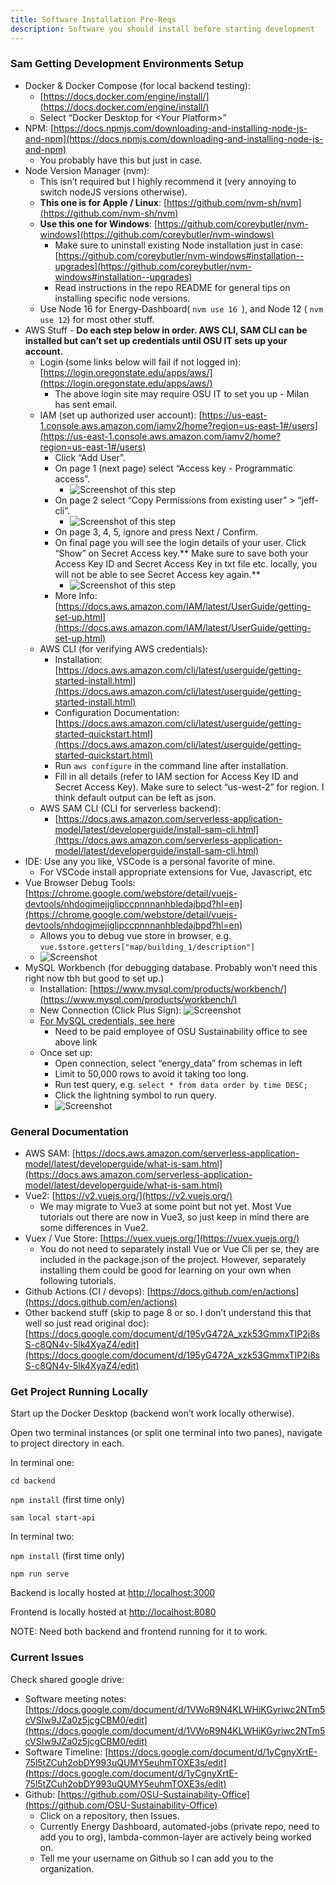 ```yaml
---
title: Software Installation Pre-Reqs
description: Software you should install before starting development
---
```


### Sam Getting Development Environments Setup

- Docker & Docker Compose (for local backend testing):
  - [https://docs.docker.com/engine/install/](https://docs.docker.com/engine/install/)
  - Select “Docker Desktop for &lt;Your Platform>”
- NPM: [https://docs.npmjs.com/downloading-and-installing-node-js-and-npm](https://docs.npmjs.com/downloading-and-installing-node-js-and-npm)
  - You probably have this but just in case.
- Node Version Manager (nvm):
  - This isn’t required but I highly recommend it (very annoying to switch nodeJS versions otherwise).
  - **This one is for Apple / Linux**: [https://github.com/nvm-sh/nvm](https://github.com/nvm-sh/nvm)
  - **Use this one for Windows**: [https://github.com/coreybutler/nvm-windows](https://github.com/coreybutler/nvm-windows)
    - Make sure to uninstall existing Node installation just in case: [https://github.com/coreybutler/nvm-windows#installation--upgrades](https://github.com/coreybutler/nvm-windows#installation--upgrades)
    - Read instructions in the repo README for general tips on installing specific node versions.
  - Use Node 16 for Energy-Dashboard( `nvm use 16 `), and Node 12 ( `nvm use 12`) for most other stuff.
- AWS Stuff - **Do each step below in order. AWS CLI, SAM CLI can be installed but can’t set up credentials until OSU IT sets up your account.**
  - Login (some links below will fail if not logged in): [https://login.oregonstate.edu/apps/aws/](https://login.oregonstate.edu/apps/aws/)
    - The above login site may require OSU IT to set you up - Milan has sent email.
  - IAM (set up authorized user account): [https://us-east-1.console.aws.amazon.com/iamv2/home?region=us-east-1#/users](https://us-east-1.console.aws.amazon.com/iamv2/home?region=us-east-1#/users)
    - Click “Add User”.
    - On page 1 (next page) select “Access key - Programmatic access”.
      - ![Screenshot of this step](https://media.discordapp.net/attachments/1018323831468851202/1062550730231267398/image.png?width=1440&height=604)
    - On page 2 select “Copy Permissions from existing user” > “jeff-cli”.
      - ![Screenshot of this step](https://media.discordapp.net/attachments/1018323831468851202/1062550838347841566/image.png?width=1440&height=611)
    - On page 3, 4, 5, ignore and press Next / Confirm.
    - On final page you will see the login details of your user. Click “Show” on Secret Access key.** Make sure to save both your Access Key ID and Secret Access Key in txt file etc. locally, you will not be able to see Secret Access key again.**
      - ![Screenshot of this step](https://media.discordapp.net/attachments/1018323831468851202/1062550560324202506/image.png?width=1440&height=631)
    - More Info: [https://docs.aws.amazon.com/IAM/latest/UserGuide/getting-set-up.html](https://docs.aws.amazon.com/IAM/latest/UserGuide/getting-set-up.html)
  - AWS CLI (for verifying AWS credentials):
    - Installation: [https://docs.aws.amazon.com/cli/latest/userguide/getting-started-install.html](https://docs.aws.amazon.com/cli/latest/userguide/getting-started-install.html)
    - Configuration Documentation: [https://docs.aws.amazon.com/cli/latest/userguide/getting-started-quickstart.html](https://docs.aws.amazon.com/cli/latest/userguide/getting-started-quickstart.html)
    - Run `aws configure` in the command line after installation.
    - Fill in all details (refer to IAM section for Access Key ID and Secret Access Key). Make sure to select “us-west-2” for region. I think default output can be left as json.
  - AWS SAM CLI (CLI for serverless backend):
    - [https://docs.aws.amazon.com/serverless-application-model/latest/developerguide/install-sam-cli.html](https://docs.aws.amazon.com/serverless-application-model/latest/developerguide/install-sam-cli.html)
- IDE: Use any you like, VSCode is a personal favorite of mine.
  - For VSCode install appropriate extensions for Vue, Javascript, etc
- Vue Browser Debug Tools: [https://chrome.google.com/webstore/detail/vuejs-devtools/nhdogjmejiglipccpnnnanhbledajbpd?hl=en](https://chrome.google.com/webstore/detail/vuejs-devtools/nhdogjmejiglipccpnnnanhbledajbpd?hl=en)
  - Allows you to debug vue store in browser, e.g. `vue.$store.getters["map/building_1/description"]`
  - ![Screenshot](https://media.discordapp.net/attachments/1018323831468851202/1062557315640873030/image.png?width=1440&height=606)
- MySQL Workbench (for debugging database. Probably won’t need this right now tbh but good to set up.)
  - Installation: [https://www.mysql.com/products/workbench/](https://www.mysql.com/products/workbench/)
  - New Connection (Click Plus Sign): ![Screenshot](https://media.discordapp.net/attachments/1090136799696916602/1108505332440903781/mysql_workbench_plus.png)
  - [For MySQL credentials, see here](https://drive.google.com/file/d/1dY-t3bxLc3HRkjg2HDr6uyvcM3BIYKW0/view?usp=sharing)
    - Need to be paid employee of OSU Sustainability office to see above link
  - Once set up:
    - Open connection, select “energy_data” from schemas in left
    - Limit to 50,000 rows to avoid it taking too long.
    - Run test query, e.g. `select * from data order by time DESC;`
    - Click the lightning symbol to run query.
    - ![Screenshot](https://media.discordapp.net/attachments/1018323831468851202/1062556054711439451/image.png)

### General Documentation

- AWS SAM: [https://docs.aws.amazon.com/serverless-application-model/latest/developerguide/what-is-sam.html](https://docs.aws.amazon.com/serverless-application-model/latest/developerguide/what-is-sam.html)
- Vue2: [https://v2.vuejs.org/](https://v2.vuejs.org/)
  - We may migrate to Vue3 at some point but not yet. Most Vue tutorials out there are now in Vue3, so just keep in mind there are some differences in Vue2.
- Vuex / Vue Store: [https://vuex.vuejs.org/](https://vuex.vuejs.org/)
  - You do not need to separately install Vue or Vue Cli per se, they are included in the package.json of the project. However, separately installing them could be good for learning on your own when following tutorials.
- Github Actions (CI / devops): [https://docs.github.com/en/actions](https://docs.github.com/en/actions)
- Other backend stuff (skip to page 8 or so. I don’t understand this that well so just read original doc): [https://docs.google.com/document/d/195yG472A_xzk53GmmxTIP2i8sS-c8QN4v-5lk4XyaZ4/edit](https://docs.google.com/document/d/195yG472A_xzk53GmmxTIP2i8sS-c8QN4v-5lk4XyaZ4/edit)

### Get Project Running Locally

Start up the Docker Desktop (backend won’t work locally otherwise).

Open two terminal instances (or split one terminal into two panes), navigate to project directory in each.

In terminal one:

`cd backend`

`npm install` (first time only)

`sam local start-api`

In terminal two:

`npm install` (first time only)

`npm run serve`

Backend is locally hosted at [http://localhost:3000](http://localhost:3000)

Frontend is locally hosted at [http://localhost:8080](http://localhost:8080)

NOTE: Need both backend and frontend running for it to work.

### Current Issues

Check shared google drive:

- Software meeting notes: [https://docs.google.com/document/d/1VWoR9N4KLWHiKGyriwc2NTm5cVSIw9JZa0z5jcgCBM0/edit](https://docs.google.com/document/d/1VWoR9N4KLWHiKGyriwc2NTm5cVSIw9JZa0z5jcgCBM0/edit)
- Software Timeline: [https://docs.google.com/document/d/1yCgnyXrtE-75l5tZCuh2obDY993uQUMY5euhmTOXE3s/edit](https://docs.google.com/document/d/1yCgnyXrtE-75l5tZCuh2obDY993uQUMY5euhmTOXE3s/edit)
- Github: [https://github.com/OSU-Sustainability-Office](https://github.com/OSU-Sustainability-Office)
  - Click on a repository, then Issues.
  - Currently Energy Dashboard, automated-jobs (private repo, need to add you to org), lambda-common-layer are actively being worked on.
  - Tell me your username on Github so I can add you to the organization.
